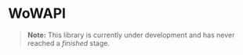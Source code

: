 # WoWAPI

> **Note:** This library is currently under development and has never reached a *finished* stage.
